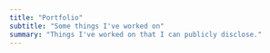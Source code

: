 ```yaml
---
title: "Portfolio"
subtitle: "Some things I've worked on"
summary: "Things I've worked on that I can publicly disclose."
---
```


